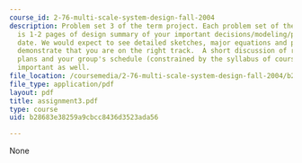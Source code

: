 ```yaml
---
course_id: 2-76-multi-scale-system-design-fall-2004
description: Problem set 3 of the term project. Each problem set of the term project
  is 1-2 pages of design summary of your important decisions/modeling/progress to
  date. We would expect to see detailed sketches, major equations and plots which
  demonstrate that you are on the right track.  A short discussion of risks/mitigation
  plans and your group's schedule (constrained by the syllabus of course) would be
  important as well.
file_location: /coursemedia/2-76-multi-scale-system-design-fall-2004/b28683e38259a9cbcc8436d3523ada56_assignment3.pdf
file_type: application/pdf
layout: pdf
title: assignment3.pdf
type: course
uid: b28683e38259a9cbcc8436d3523ada56

---
```

None